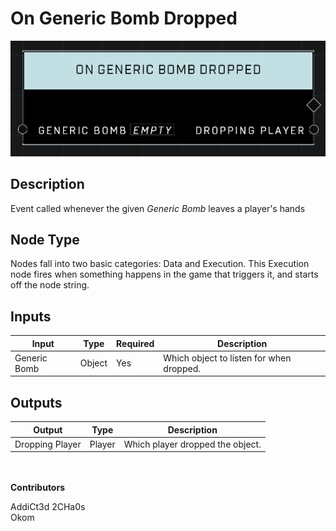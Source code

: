 # On Generic Bomb Dropped
![](../../../.gitbook/assets/on-generic-bomb-dropped.png)
## Description
Event called whenever the given *Generic Bomb* leaves a player's hands

## Node Type
Nodes fall into two basic categories: Data and Execution. This Execution node fires when something happens in the game that triggers it, and starts off the node string.

## Inputs
| Input | Type | Required | Description |
|------------------|------------------|----------|--------------------------------------------------------------|
| Generic Bomb | Object | Yes | Which object to listen for when dropped. |

## Outputs
| Output | Type | Description |
|------------------|------------------|--------------------------------------------------------------|
| Dropping Player | Player | Which player dropped the object.|

\
\
**Contributors**

AddiCt3d 2CHa0s \
Okom